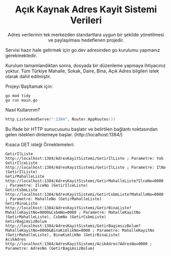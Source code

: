 <div align="center">
  <h1>Açık Kaynak Adres Kayit Sistemi Verileri</h1>
</div>
<p align="center"> 
 Adres verilerinin tek merkezden standartlara uygun bir şekilde yönetilmesi ve paylaşılması hedeflenen projedir.
</p>

Servisi hazır hale getirmek için go.dev adresinden go kurulumu yapmanız gerekmektedir. 

Kurulum tamamlandıktan sonra, dosyada bir düzenleme yapmaya ihtiyacınız yoktur.
Tüm Türkiye Mahalle, Sokak, Daire, Bina, Açık Adres bilgileri istek olarak dahil edilmiştir.

Projeyi Başltamak için:

```
go mod tidy
go run main.go
```

Nasıl Kullanırım?

```go
http.ListenAndServe(":1384", Router.AppRoutes())
```
Bu İfade bir HTTP sunucusunu başlatır ve belirtilen bağlantı noktasından gelen istekleri dinlemeye başlar. (http://localhost:1384/)


Kısaca GET isteği Örneklemeleri:

```
GetirIlListe            http://localhost:1384/AdresKayitSistemi/GetirIlListe ; Parametre: Yok
GetirIlceListe          http://localhost:1384/AdresKayitSistemi/GetirIlListe ; Parametre: IlNo (GetirIlListe)
GetirMahalleListe       http://localhost:1384/AdresKayitSistemi/GetirMahalleListe?IlceNo=0000 ; Parametre: IlceNo (GetirIlceListe)
GetirCsbmListe          http://localhost:1384/AdresKayitSistemi/GetirCsbmListe?MahalleNo=0000 ; Parametre: MahalleNo (GetirMahalleListe)
GetirBinaListe          http://localhost:1384/AdresKayitSistemi/GetirBinaListe?MahalleKayitNo=0000&CsbmNo=0000 ; Parametre: MahalleKayitNo (GetirMahalleListe), CsbmNo (GetirCsbmListe)
GetirBagimsizBolum      http://localhost:1384/AdresKayitSistemi/GetirBagimsizBolum?MahalleKayitNo=0000&BinaKimlikNo=0000 ; Parametre: MahalleKayitNo (GetirMahalleListe), BinaKimlikNo (GetirBinaListe)
AcikAdres               http://localhost:1384/AdresKayitSistemi/AcikAdres?AdresNo=0000 ; Parametre: AdresNo (GetirBagimsizBolum)
```
